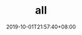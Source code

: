 ---
weight: 1
title: "all"
description: ""
date: 2019-10-01T21:57:40+08:00
lastmod: 2020-01-01T16:45:40+08:00
draft: false
ico: '<svg class="icon" aria-hidden="true"><use xlink:href="#icon-wenzhang"></use></svg>'
games: ["Action","Adventure","Arcade","Art","Augmented-Reality","Auto-Battler","Battle-Royale","Battle-Royale","Board","Brawler","Breeding","Building","Card","Casual","City-Building","Collectible","DeFi","Dungeon","Educational","eSports","Fantasy","Fighting","Horror","Idle","Logic","Minigame","Mining","MMO","MMORPG","MOBA","Open-World","Party","Platformer","Puzzle","PVP","Racing","RPG","Sci-Fi","Shooter","Simulation","Social","Space","Sports","Strategy","Survival","Tactical","Tower-Defense","Turn-based","Virtual-Reality","Virtual-World"]
---